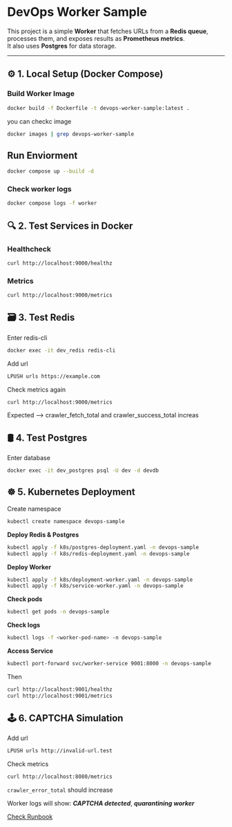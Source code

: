 # DevOps Worker Sample

This project is a simple **Worker** that fetches URLs from a **Redis queue**, processes them, and exposes results as **Prometheus metrics**.  
It also uses **Postgres** for data storage.

---

## ⚙️ 1. Local Setup (Docker Compose)

### Build Worker Image
```bash
docker build -f Dockerfile -t devops-worker-sample:latest .
```

you can checkc image

```bash
docker images | grep devops-worker-sample
```

## Run Enviorment
```bash
docker compose up --build -d
```

### Check worker logs
```bash
docker compose logs -f worker
```

## 🔍 2. Test Services in Docker

### Healthcheck

```bash
curl http://localhost:9000/healthz
```
### Metrics
```bash
curl http://localhost:9000/metrics
```
## 🗃️ 3. Test Redis

Enter redis-cli
```bash 
docker exec -it dev_redis redis-cli
```
Add url
```bash
LPUSH urls https://example.com
```
Check metrics again
```bash
curl http://localhost:9000/metrics
```
Expected --> crawler_fetch_total and crawler_success_total increas

## 🛢️ 4. Test Postgres
Enter database
```bash
docker exec -it dev_postgres psql -U dev -d devdb
```
## ☸️ 5. Kubernetes Deployment
Create namespace
```bash
kubectl create namespace devops-sample
```
**Deploy Redis & Postgres**
```bash
kubectl apply -f k8s/postgres-deployment.yaml -n devops-sample
kubectl apply -f k8s/redis-deployment.yaml -n devops-sample
```
**Deploy Worker**
```bash
kubectl apply -f k8s/deployment-worker.yaml -n devops-sample
kubectl apply -f k8s/service-worker.yaml -n devops-sample
```

**Check pods**
```bash
kubectl get pods -n devops-sample
```
**Check logs**
```bash
kubectl logs -f <worker-pod-name> -n devops-sample
```
**Access Service**
```bash
kubectl port-forward svc/worker-service 9001:8000 -n devops-sample
```
Then
```bash
curl http://localhost:9001/healthz
curl http://localhost:9001/metrics
```
## 🕹️ 6. CAPTCHA Simulation
Add url
```bash
LPUSH urls http://invalid-url.test
```
Check metrics
```bash
curl http://localhost:8080/metrics
```
```crawler_error_total``` should increase

Worker logs will show: ***CAPTCHA detected***, ***quarantining worker***

[Check Runbook]([https://github.com/aria3211/DevOps/blob/main/RUNBOOK.md](https://github.com/aria3211/DevOps/blob/main/Runbook.md))
